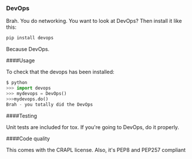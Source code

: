 ### DevOps

Brah. You do networking. You want to look at DevOps? Then install it like this:

```python
pip install devops
```

Because DevOps.

####Usage

To check that the devops has been installed:

```python
$ python
>>> import devops
>>> mydevops = DevOps()
>>>mydevops.do()
Brah - you totally did the DevOps
```

####Testing

Unit tests are included for tox. If you're going to DevOps, do it properly.

####Code quality

This comes with the CRAPL license. Also, it's PEP8 and PEP257 compliant
